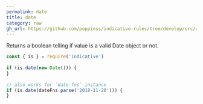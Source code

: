 ```yaml
---
permalink: date
title: date
category: raw
gh_url: https://github.com/poppinss/indicative-rules/tree/develop/src/raw/date.ts
---
```


Returns a boolean telling if value is a valid Date object or not.
 
```js
const { is } = require('indicative')
 
if (is.date(new Date())) {
}
 
// also works for `date-fns` instance
if (is.date(dateFns.parse('2018-11-20'))) {
}
```